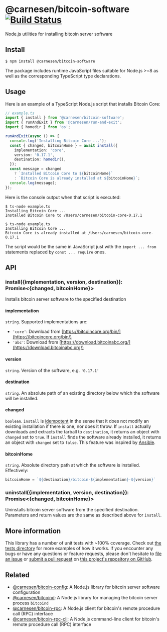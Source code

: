# @carnesen/bitcoin-software [![Build Status](https://travis-ci.com/carnesen/bitcoin-software.svg?branch=master)](https://travis-ci.com/carnesen/bitcoin-software)

Node.js utilities for installing bitcoin server software

## Install
```
$ npm install @carnesen/bitcoin-software
```
The package includes runtime JavaScript files suitable for Node.js >=8 as well as the corresponding TypeScript type declarations.

## Usage

Here is an example of a TypeScript Node.js script that installs Bitcoin Core:

```ts
// example.ts
import { install } from '@carnesen/bitcoin-software';
import { runAndExit } from '@carnesen/run-and-exit';
import { homedir } from 'os';

runAndExit(async () => {
  console.log('Installing Bitcoin Core ...');
  const { changed, bitcoinHome } = await install({
    implementation: 'core',
    version: '0.17.1',
    destination: homedir(),
  });
  const message = changed
    ? `Installed Bitcoin Core to ${bitcoinHome}`
    : `Bitcoin Core is already installed at ${bitcoinHome}`;
  console.log(message);
});
```

Here is the console output when that script is executed:
```
$ ts-node example.ts
Installing Bitcoin Core ...
Installed Bitcoin Core to /Users/carnesen/bitcoin-core-0.17.1

$ ts-node example.ts
Installing Bitcoin Core ...
Bitcoin Core is already installed at /Users/carnesen/bitcoin-core-0.17.1
```

The script would be the same in JavaScript just with the `import ... from` statements replaced by `const ... require` ones.

## API

### install({implementation, version, destination}): Promise<{changed, bitcoinHome}>
Installs bitcoin server software to the specified destination

#### implementation
`string`. Supported implementations are:
- `'core'`: Download from [https://bitcoincore.org/bin/](https://bitcoincore.org/bin/)
- `'abc'`: Download from [https://download.bitcoinabc.org/](https://download.bitcoinabc.org/)

#### version
`string`. Version of the software, e.g. `'0.17.1'`

#### destination
`string`. An absolute path of an existing directory below which the software will be installed. 

#### changed
`boolean`. `install` is [idempotent](https://en.wikipedia.org/wiki/Idempotence) in the sense that it does not modify an existing installation if there is one, nor does it throw. If `install` actually downloads and extracts the tarball to `destination`, it returns an object with `changed` set to `true`. If `install` finds the software already installed, it returns an object with `changed` set to `false`. This feature was inspired by [Ansible](https://docs.ansible.com/ansible/latest/reference_appendices/common_return_values.html).

#### bitcoinHome
`string`. Absolute directory path at which the software is installed. Effectively:
```ts
bitcoinHome = `${destination}/bitcoin-${implementation}-${version}` 
```

### uninstall({implementation, version, destination}): Promise<{changed, bitcoinHome}>
Uninstalls bitcoin server software from the specified destination. Parameters and return values are the same as described above for `install`.

## More information
This library has a number of unit tests with ~100% coverage. Check out [the tests directory](src/__tests__) for more examples of how it works. If you encounter any bugs or have any questions or feature requests, please don't hesitate to [file an issue](https://github.com/carnesen/bitcoin-software/issues/new) or [submit a pull request](https://github.com/carnesen/bitcoin-software/compare) on [this project's repository on GitHub](https://github.com/carnesen/bitcoin-software).

## Related
- [@carnesen/bitcoin-config](https://github.com/carnesen/bitcoin-config): A Node.js library for bitcoin server software configuration
- [@carnesen/bitcoind](https://github.com/carnesen/bitcoind): A Node.js library for managing the bitcoin server process `bitcoind`
- [@carnesen/bitcoin-rpc](https://github.com/carnesen/bitcoin-rpc): A Node.js client for bitcoin's remote procedure call (RPC) interface
- [@carnesen/bitcoin-rpc-cli](https://github.com/carnesen/bitcoin-rpc): A Node.js command-line client for bitcoin's remote procedure call (RPC) interface
